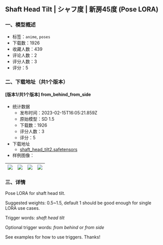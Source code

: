 ## Shaft Head Tilt | シャフ度 | 新房45度 (Pose LORA)
### 一、模型概述

- 标签：`anime`, `poses`
- 下载数：1926
- 收藏人数：439
- 评论人数：2
- 评分人数：3
- 评分：5

### 二、下载地址（共1个版本）

#### [版本1/共1个版本] from_behind_from_side

- 统计数据
  - 发布时间：2023-02-15T16:05:21.859Z
  - 原始模型：SD 1.5
  - 下载数：1926
  - 评分人数：3
  - 评分：5
- 下载地址
  - [shaft_head_tilt2.safetensors](https://civitai.com/api/download/models/10820)
- 样例图像：

| <img src="https://image.civitai.com/xG1nkqKTMzGDvpLrqFT7WA/65527e61-d8ef-4e60-1024-c4e7fe8fb700/width=450/104671.jpeg" /> | <img src="https://image.civitai.com/xG1nkqKTMzGDvpLrqFT7WA/5bc1ad38-f288-43e5-6367-12b2a01ebe00/width=450/104686.jpeg" /> | <img src="https://image.civitai.com/xG1nkqKTMzGDvpLrqFT7WA/235c4783-571a-4942-a492-c48ce8a29400/width=450/104685.jpeg" /> | <img src="https://image.civitai.com/xG1nkqKTMzGDvpLrqFT7WA/8bb03034-9916-4e3d-0bf7-5a1dc8058100/width=450/104684.jpeg" /> |
| ---- | ---- | ---- | ---- |


### 三、详情
<p>Pose LORA for shaft head tilt.</p><p>Suggested weights: 0.5~1.5, default 1 should be good enough for single LORA use cases.</p><p>Trigger words: <em>shaft head tilt</em></p><p>Optional trigger words:<em> from behind</em> or <em>from side</em></p><p>See examples for how to use triggers. Thanks!</p>